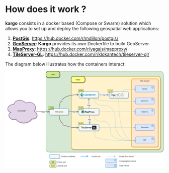 #  How does it work ?

**kargo** consists in a docker based (Compose or Swarm) solution which allows you to set up and deploy the following geospatial web applications: 

1. [**PostGis**](http://postgis.net/): https://hub.docker.com/r/mdillon/postgis/
2. [**GeoServer**](http://geoserver.org/): **Kargo** provides its own Dockerfile to build GeoServer
3. [**MapProxy**](https://mapproxy.org/): https://hub.docker.com/r/yagajs/mapproxy/
4. [**TileServer-GL**](http://tileserver.org/): https://hub.docker.com/r/klokantech/tileserver-gl/

The diagram below illustrates how the containers interact:

![Kargo overview](./assets/kargo-diagram.png)